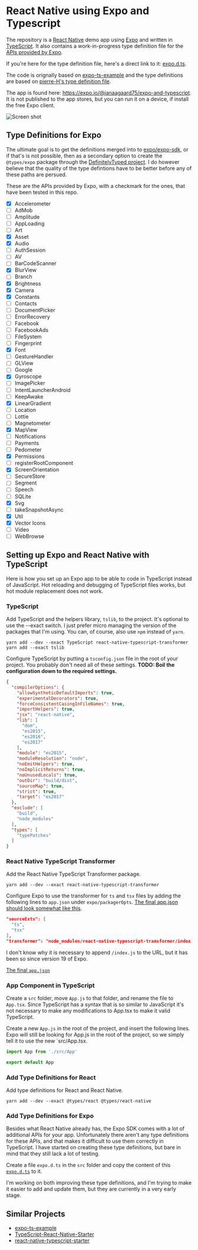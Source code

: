 # React Native using Expo and Typescript

The repository is a [React Native](https://facebook.github.io/react-native/) demo app using [Expo](https://expo.io) and written in [TypeScript](http://www.typescriptlang.org). It also contains a work-in-progress type definition file for the [APIs provided by Expo](https://docs.expo.io/versions/latest/sdk/index.html).

If you're here for the type definition file, here's a direct link to it: [expo.d.ts](https://github.com/janaagaard75/expo-and-typescript/blob/master/src/expo.d.ts).

The code is orignally based on [expo-ts-example](https://github.com/dalcib/expo-ts-example) and the type definitions are based on [pierre-H's type definition file](https://gist.github.com/pierre-H/eef9a9225fb1c5a0f81180a8b0fbb2c2).

The app is found here: <https://expo.io/@janaagaard75/expo-and-typescript>. It is not published to the app stores, but you can run it on a device, if install the free Expo client.

![Screen shot](https://github.com/janaagaard75/expo-and-typescript/raw/master/screen-shot.png)

## Type Definitions for Expo

The ultimate goal is to get the definitions merged into to [expo/expo-sdk](https://github.com/expo/expo-sdk), or if that's is not possible, then as a secondary option to create the `@types/expo` package through the [DefinitelyTyped project](https://github.com/DefinitelyTyped/DefinitelyTyped). I do however believe that the quality of the type defintions have to be better before any of these paths are persued.

These are the APIs provided by Expo, with a checkmark for the ones, that have been tested in this repo.

* [x] Accelerometer
* [ ] AdMob
* [ ] Amplitude
* [ ] AppLoading
* [ ] Art
* [x] Asset
* [x] Audio
* [ ] AuthSession
* [ ] AV
* [ ] BarCodeScanner
* [x] BlurView
* [ ] Branch
* [x] Brightness
* [x] Camera
* [x] Constants
* [ ] Contacts
* [ ] DocumentPicker
* [ ] ErrorRecovery
* [ ] Facebook
* [ ] FacebookAds
* [ ] FileSystem
* [ ] Fingerprint
* [x] Font
* [ ] GestureHandler
* [ ] GLView
* [ ] Google
* [x] Gyroscope
* [ ] ImagePicker
* [ ] IntentLauncherAndroid
* [ ] KeepAwake
* [x] LinearGradient
* [ ] Location
* [ ] Lottie
* [ ] Magnetometer
* [x] MapView
* [ ] Notifications
* [ ] Payments
* [ ] Pedometer
* [x] Permissions
* [ ] registerRootComponent
* [x] ScreenOrientation
* [ ] SecureStore
* [ ] Segment
* [ ] Speech
* [ ] SQLite
* [x] Svg
* [ ] takeSnapshotAsync
* [x] Util
* [x] Vector Icons
* [ ] Video
* [ ] WebBrowse

## Setting up Expo and React Native with TypeScript

Here is how you set up an Expo app to be able to code in TypeScript instead of JavaScript. Hot reloading and debugging of TypeScript files works, but hot module replacement does not work.

### TypeScript

Add TypeScript and the helpers library, `tslib`, to the project. It's optional to use the --exact switch. I just prefer micro managing the version of the packages that I'm using. You can, of course, also use `npm` instead of `yarn`.

```shell
yarn add --dev --exact TypeScript react-native-typescript-transformer
yarn add --exact tslib
```

Configure TypeScript by putting a `tsconfig.json` file in the root of your project. You probably don't need all of these settings. **TODO: Boil the configuration down to the required settings.**

```json
{
  "compilerOptions": {
    "allowSyntheticDefaultImports": true,
    "experimentalDecorators": true,
    "forceConsistentCasingInFileNames": true,
    "importHelpers": true,
    "jsx": "react-native",
    "lib": [
      "dom",
      "es2015",
      "es2016",
      "es2017"
    ],
    "module": "es2015",
    "moduleResolution": "node",
    "noEmitHelpers": true,
    "noImplicitReturns": true,
    "noUnusedLocals": true,
    "outDir": "build/dist",
    "sourceMap": true,
    "strict": true,
    "target": "es2017"
  },
  "exclude": [
    "build",
    "node_modules"
  ],
  "types": [
    "typePatches"
  ]
}
```

### React Native TypeScript Transformer

Add the React Native TypeScript Transformer package.

```shell
yarn add --dev --exact react-native-typescript-transformer
```

Configure Expo to use the transformer for `ts` and `tsx` files by adding the following lines to `app.json` under `expo/packagerOpts`. [The final app.json should look somewhat like this](https://raw.githubusercontent.com/janaagaard75/expo-and-typescript/master/app.json).

```json
"sourceExts": [
  "ts",
  "tsx"
],
"transformer": "node_modules/react-native-typescript-transformer/index.js"
```

I don't know why it is necessary to append `/index.js` to the URL, but it has been so since version 19 of Expo.

[The final `app.json`](https://github.com/janaagaard75/expo-and-typescript/blob/master/app.json)

### App Component in TypeScript

Create a `src` folder, move `App.js` to that folder, and rename the file to `App.tsx`. Since TypeScript has a syntax that is so similar to JavaScript it's not necessary to make any modifications to App.tsx to make it valid TypeScript.

Create a new `App.js` in the root of the project, and insert the following lines. Expo will still be looking for App.js in the root of the project, so we simply tell it to use the new `src/App.tsx.

```javascript
import App from './src/App'

export default App
```

### Add Type Definitions for React

Add type definitions for React and React Native.

```shell
yarn add --dev --exact @types/react @types/react-native
```

### Add Type Definitions for Expo

Besides what React Native already has, the Expo SDK comes with a lot of additional APIs for your app. Unfortunately there aren't any type definitions for these APIs, and that makes it difficult to use them correctly in TypeScript. I have started on creating these type definitions, but bare in mind that they still lack a lot of testing.

Create a file `expo.d.ts` in the `src` folder and copy the content of this [`expo.d.ts`](https://raw.githubusercontent.com/janaagaard75/expo-sdk-with-type-definitions/master/expo.d.ts) to it.

I'm working on both improving these type definitions, and I'm trying to make it easier to add and update them, but they are currently in a very early stage.

## Similar Projects

* [expo-ts-example](https://github.com/dalcib/expo-ts-example)
* [TypeScript-React-Native-Starter](https://github.com/Microsoft/TypeScript-React-Native-Starter)
* [react-native-typescript-starter](https://github.com/cbrevik/react-native-typescript-starter)
